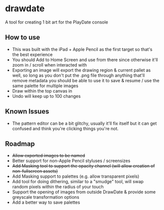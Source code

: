 # drawdate

A tool for creating 1 bit art for the PlayDate console

## How to use

- This was built with the iPad + Apple Pencil as the first target so that's the best experience
- You should Add to Home Screen and use from there since otherwise it'll zoom in / scroll when interacted with
- Exporting an image will export the drawing region & current pallet as well, so long as you don't put the .png file through anything that'll remove metadata you should be able to use it to save & resume / use the same palette for multiple images
- Draw within the top canvas in
- Undo will keep up to 100 changes

## Known Issues

- The pattern editor can be a bit glitchy, usually it'll fix itself but it can get confused and think you're clicking things you're not.

## Roadmap

- ~~Allow exported images to be named~~
- Better support for non-Apple Pencil styluses / screensizes
- ~~Add Masking tool to support the opacity channel (will allow creation of non-fullscreen assets)~~
- Add Masking support to palettes (e.g. allow transparent pixels)
- Add tool for doing dithering, similar to a "smudge" tool, will swap random pixels within the radius of your touch
- Support the opening of images from outside DrawDate & provide some greyscale transformation options
- Add a better way to save palettes

